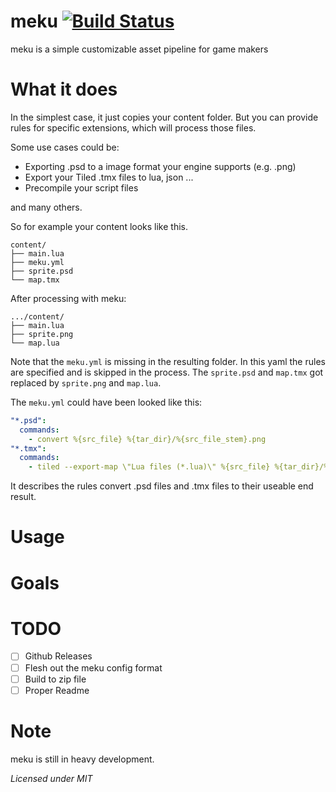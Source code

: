 # meku [![Build Status](https://travis-ci.org/KevinBalz/meku.svg?branch=master)](https://travis-ci.org/KevinBalz/meku)

meku is a simple customizable asset pipeline for game makers

# What it does

In the simplest case, it just copies your content folder. But you can provide rules for specific extensions, which will process those files.

Some use cases could be:
* Exporting .psd to a image format your engine supports (e.g. .png)
* Export your Tiled .tmx files to lua, json ...
* Precompile your script files

and many others.

So for example your content looks like this.
```
content/
├── main.lua
├── meku.yml
├── sprite.psd
└── map.tmx
```
After processing with meku:
```
.../content/
├── main.lua
├── sprite.png
└── map.lua
```

Note that the `meku.yml` is missing in the resulting folder.
In this yaml the rules are specified and is skipped in the process.
The `sprite.psd` and `map.tmx` got replaced by `sprite.png` and `map.lua`.

The `meku.yml` could have been looked like this:
```yaml
"*.psd":
  commands:
    - convert %{src_file} %{tar_dir}/%{src_file_stem}.png
"*.tmx":
  commands:
    - tiled --export-map \"Lua files (*.lua)\" %{src_file} %{tar_dir}/%{src_file_stem}.lua
```

It describes the rules convert .psd files and .tmx files to their useable end result.


# Usage

# Goals

# TODO

- [ ] Github Releases
- [ ] Flesh out the meku config format
- [ ] Build to zip file
- [ ] Proper Readme

# Note

meku is still in heavy development.

*Licensed under MIT*
